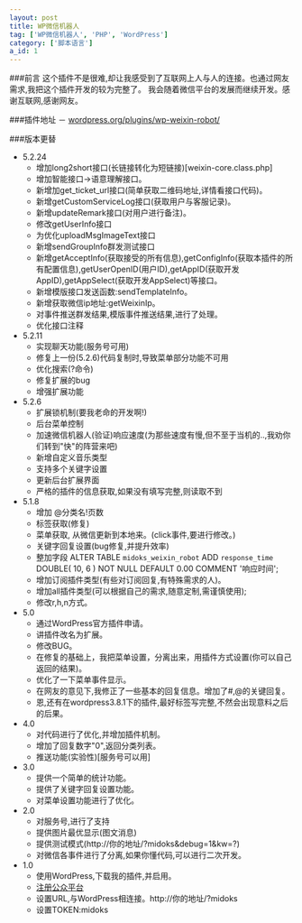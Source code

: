 ```yaml
---
layout: post
title: WP微信机器人
tag: ['WP微信机器人', 'PHP', 'WordPress']
category: ['脚本语言']
a_id: 1
---
```

	
###前言
这个插件不是很难,却让我感受到了互联网上人与人的连接。也通过网友需求,我把这个插件开发的较为完整了。
我会随着微信平台的发展而继续开发。感谢互联网,感谢网友。

###插件地址
－ [wordpress.org/plugins/wp-weixin-robot/](http://wordpress.org/plugins/wp-weixin-robot/)

###版本更替
- 5.2.24
	* 增加long2short接口(长链接转化为短链接)[weixin-core.class.php]
	* 增加智能接口->语意理解接口。
	* 新增加get_ticket_url接口(简单获取二维码地址,详情看接口代码)。
	* 新增getCustomServiceLog接口(获取用户与客服记录)。
	* 新增updateRemark接口(对用户进行备注)。
	* 修改getUserInfo接口
	* 为优化uploadMsgImageText接口
	* 新增sendGroupInfo群发测试接口
	* 新增getAcceptInfo(获取接受的所有信息),getConfigInfo(获取本插件的所有配置信息),getUserOpenID(用户ID),getAppID(获取开发AppID),getAppSelect(获取开发AppSelect)等接口。
	* 新增模版接口发送函数:sendTemplateInfo。
	* 新增获取微信ip地址:getWeixinIp。
	* 对事件推送群发结果,模版事件推送结果,进行了处理。
	* 优化接口注释
- 5.2.11
	* 实现聊天功能(服务号可用)
	* 修复上一份(5.2.6)代码复制时,导致菜单部分功能不可用
	* 优化搜索(?命令)
	* 修复扩展的bug
	* 增强扩展功能
- 5.2.6
	* 扩展锁机制(要我老命的开发啊!)
	* 后台菜单控制
	* 加速微信机器人(验证)响应速度(为那些速度有慢,但不至于当机的..,我劝你们转到"快"的阵营来吧)
	* 新增自定义音乐类型
	* 支持多个关键字设置
	* 更新后台扩展界面
	* 严格的插件的信息获取,如果没有填写完整,则读取不到
- 5.1.8
	* 增加 @分类名!页数
	* 标签获取(修复)
	* 菜单获取, 从微信更新到本地来。(click事件,要进行修改。)
	* 关键字回复设置(bug修复,并提升效率)
	* 整加字段 ALTER TABLE  `midoks_weixin_robot` ADD  `response_time` DOUBLE( 10, 6 ) NOT NULL DEFAULT 0.00 COMMENT  '响应时间';
	* 增加订阅插件类型(有些对订阅回复,有特殊需求的人)。
	* 增加all插件类型(可以根据自己的需求,随意定制,需谨慎使用);
	* 修改r,h,n方式。
- 5.0
	* 通过WordPress官方插件申请。
	* 讲插件改名为扩展。
	* 修改BUG。
	* 在修复的基础上，我把菜单设置，分离出来，用插件方式设置(你可以自己返回的结果)。
	* 优化了一下菜单事件显示。
	* 在网友的意见下,我修正了一些基本的回复信息。增加了#,@的关键回复。
	* 恩,还有在wordpress3.8.1下的插件,最好<?php ?>标签写完整,不然会出现意料之后的后果。
- 4.0
	* 对代码进行了优化,并增加插件机制。
	* 增加了回复数字"0",返回分类列表。
	* 推送功能(实验性)[服务号可以用]
- 3.0
	* 提供一个简单的统计功能。
	* 提供了关键字回复设置功能。
	* 对菜单设置功能进行了优化。
- 2.0
	* 对服务号,进行了支持
	* 提供图片最优显示(图文消息)
	* 提供测试模式(http://你的地址/?midoks&debug=1&kw=?)
	* 对微信各事件进行了分离,如果你懂代码,可以进行二次开发。
- 1.0
	* 使用WordPress,下载我的插件,并启用。
	* [注册公众平台](http://weixin.qq.com)
	* 设置URL,与WordPress相连接。http://你的地址/?midoks
	* 设置TOKEN:midoks